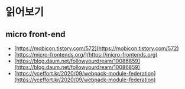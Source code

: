 # 읽어보기

## micro front-end

* [https://mobicon.tistory.com/572](https://mobicon.tistory.com/572)
* [https://micro-frontends.org/](https://micro-frontends.org)
* [https://blog.daum.net/followyourdream/10086859](https://blog.daum.net/followyourdream/10086859)
* [https://yceffort.kr/2020/09/webpack-module-federation](https://yceffort.kr/2020/09/webpack-module-federation)


